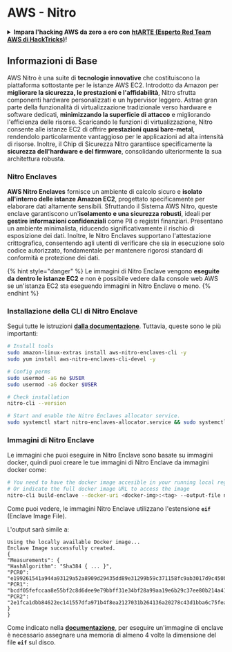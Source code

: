 # AWS - Nitro

<details>

<summary><strong>Impara l'hacking AWS da zero a ero con</strong> <a href="https://training.hacktricks.xyz/courses/arte"><strong>htARTE (Esperto Red Team AWS di HackTricks)</strong></a><strong>!</strong></summary>

Altri modi per supportare HackTricks:

* Se vuoi vedere la tua **azienda pubblicizzata su HackTricks** o **scaricare HackTricks in PDF** Controlla i [**PIANI DI ABBONAMENTO**](https://github.com/sponsors/carlospolop)!
* Ottieni il [**merchandising ufficiale PEASS & HackTricks**](https://peass.creator-spring.com)
* Scopri [**La Famiglia PEASS**](https://opensea.io/collection/the-peass-family), la nostra collezione di [**NFT esclusivi**](https://opensea.io/collection/the-peass-family)
* **Unisciti al** 💬 [**gruppo Discord**](https://discord.gg/hRep4RUj7f) o al [**gruppo telegram**](https://t.me/peass) o **seguici** su **Twitter** 🐦 [**@hacktricks\_live**](https://twitter.com/hacktricks\_live)**.**
* **Condividi i tuoi trucchi di hacking inviando PR a** [**HackTricks**](https://github.com/carlospolop/hacktricks) e [**HackTricks Cloud**](https://github.com/carlospolop/hacktricks-cloud) repos di github.

</details>

## Informazioni di Base

AWS Nitro è una suite di **tecnologie innovative** che costituiscono la piattaforma sottostante per le istanze AWS EC2. Introdotto da Amazon per **migliorare la sicurezza, le prestazioni e l'affidabilità**, Nitro sfrutta componenti hardware personalizzati e un hypervisor leggero. Astrae gran parte della funzionalità di virtualizzazione tradizionale verso hardware e software dedicati, **minimizzando la superficie di attacco** e migliorando l'efficienza delle risorse. Scaricando le funzioni di virtualizzazione, Nitro consente alle istanze EC2 di offrire **prestazioni quasi bare-metal**, rendendolo particolarmente vantaggioso per le applicazioni ad alta intensità di risorse. Inoltre, il Chip di Sicurezza Nitro garantisce specificamente la **sicurezza dell'hardware e del firmware**, consolidando ulteriormente la sua architettura robusta.

### Nitro Enclaves

**AWS Nitro Enclaves** fornisce un ambiente di calcolo sicuro e **isolato all'interno delle istanze Amazon EC2**, progettato specificamente per elaborare dati altamente sensibili. Sfruttando il Sistema AWS Nitro, queste enclave garantiscono un'**isolamento e una sicurezza robusti**, ideali per **gestire informazioni confidenziali** come PII o registri finanziari. Presentano un ambiente minimalista, riducendo significativamente il rischio di esposizione dei dati. Inoltre, le Nitro Enclaves supportano l'attestazione crittografica, consentendo agli utenti di verificare che sia in esecuzione solo codice autorizzato, fondamentale per mantenere rigorosi standard di conformità e protezione dei dati.

{% hint style="danger" %}
Le immagini di Nitro Enclave vengono **eseguite da dentro le istanze EC2** e non è possibile vedere dalla console web AWS se un'istanza EC2 sta eseguendo immagini in Nitro Enclave o meno.
{% endhint %}

### Installazione della CLI di Nitro Enclave

Segui tutte le istruzioni [**dalla documentazione**](https://catalog.us-east-1.prod.workshops.aws/event/dashboard/en-US/workshop/1-my-first-enclave/1-1-nitro-enclaves-cli#run-connect-and-terminate-the-enclave). Tuttavia, queste sono le più importanti:
```bash
# Install tools
sudo amazon-linux-extras install aws-nitro-enclaves-cli -y
sudo yum install aws-nitro-enclaves-cli-devel -y

# Config perms
sudo usermod -aG ne $USER
sudo usermod -aG docker $USER

# Check installation
nitro-cli --version

# Start and enable the Nitro Enclaves allocator service.
sudo systemctl start nitro-enclaves-allocator.service && sudo systemctl enable nitro-enclaves-allocator.service
```
### Immagini di Nitro Enclave

Le immagini che puoi eseguire in Nitro Enclave sono basate su immagini docker, quindi puoi creare le tue immagini di Nitro Enclave da immagini docker come:
```bash
# You need to have the docker image accesible in your running local registry
# Or indicate the full docker image URL to access the image
nitro-cli build-enclave --docker-uri <docker-img>:<tag> --output-file nitro-img.eif
```
Come puoi vedere, le immagini Nitro Enclave utilizzano l'estensione **`eif`** (Enclave Image File).

L'output sarà simile a:
```
Using the locally available Docker image...
Enclave Image successfully created.
{
"Measurements": {
"HashAlgorithm": "Sha384 { ... }",
"PCR0": "e199261541a944a93129a52a8909d29435dd89e31299b59c371158fc9ab3017d9c450b0a580a487e330b4ac691943284",
"PCR1": "bcdf05fefccaa8e55bf2c8d6dee9e79bbff31e34bf28a99aa19e6b29c37ee80b214a414b7607236edf26fcb78654e63f",
"PCR2": "2e1fca1dbb84622ec141557dfa971b4f8ea2127031b264136a20278c43d1bba6c75fea286cd4de9f00450b6a8db0e6d3"
}
}
```
Come indicato nella [**documentazione**](https://catalog.us-east-1.prod.workshops.aws/event/dashboard/en-US/workshop/1-my-first-enclave/1-1-nitro-enclaves-cli#run-connect-and-terminate-the-enclave), per eseguire un'immagine di enclave è necessario assegnare una memoria di almeno 4 volte la dimensione del file **`eif`** sul disco.
